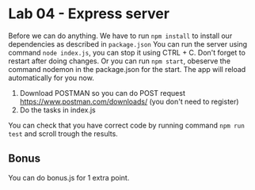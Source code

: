 # Lab 04 - Express server

Before we can do anything. We have to run `npm install` to install our dependencies as described in `package.json`
You can run the server using command `node index.js`, you can stop it using CTRL + C. Don't forget to restart after doing changes.
Or you can run `npm start`, obeserve the command nodemon in the package.json for the start. The app will reload automatically for you now.

1. Download POSTMAN so you can do POST request https://www.postman.com/downloads/ (you don't need to register)
2. Do the tasks in index.js

You can check that you have correct code by running command `npm run test` and scroll trough the results. 

## Bonus
You can do bonus.js for 1 extra point.